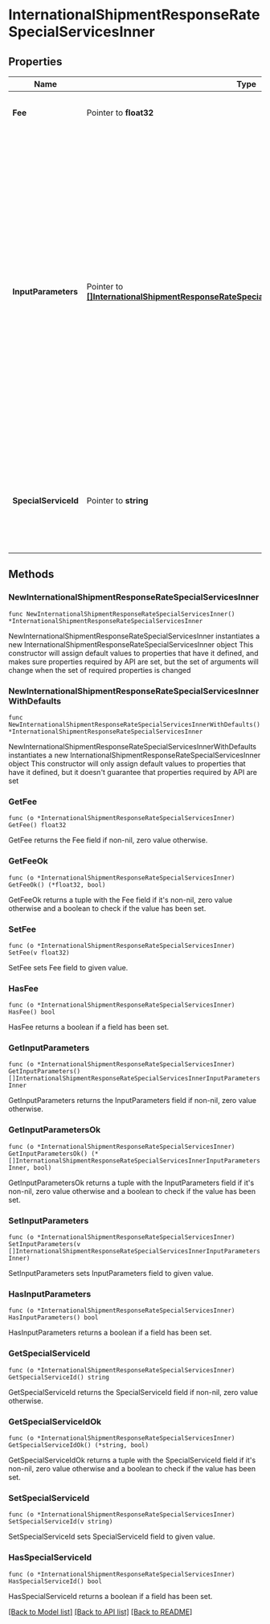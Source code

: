 # InternationalShipmentResponseRateSpecialServicesInner

## Properties

Name | Type | Description | Notes
------------ | ------------- | ------------- | -------------
**Fee** | Pointer to **float32** | The amount of the special service. | [optional] 
**InputParameters** | Pointer to [**[]InternationalShipmentResponseRateSpecialServicesInnerInputParametersInner**](InternationalShipmentResponseRateSpecialServicesInnerInputParametersInner.md) | &gt;-The parameters to set for the special service, such as an insurance value or a receipt-number format. This is required if the special service requires input parameters. If a special service does not require input parameters, you can either leave out the array or pass an empty array. | [optional] 
**SpecialServiceId** | Pointer to **string** | This is the unique identifier given to various special service, which is used while Rating. | [optional] 

## Methods

### NewInternationalShipmentResponseRateSpecialServicesInner

`func NewInternationalShipmentResponseRateSpecialServicesInner() *InternationalShipmentResponseRateSpecialServicesInner`

NewInternationalShipmentResponseRateSpecialServicesInner instantiates a new InternationalShipmentResponseRateSpecialServicesInner object
This constructor will assign default values to properties that have it defined,
and makes sure properties required by API are set, but the set of arguments
will change when the set of required properties is changed

### NewInternationalShipmentResponseRateSpecialServicesInnerWithDefaults

`func NewInternationalShipmentResponseRateSpecialServicesInnerWithDefaults() *InternationalShipmentResponseRateSpecialServicesInner`

NewInternationalShipmentResponseRateSpecialServicesInnerWithDefaults instantiates a new InternationalShipmentResponseRateSpecialServicesInner object
This constructor will only assign default values to properties that have it defined,
but it doesn't guarantee that properties required by API are set

### GetFee

`func (o *InternationalShipmentResponseRateSpecialServicesInner) GetFee() float32`

GetFee returns the Fee field if non-nil, zero value otherwise.

### GetFeeOk

`func (o *InternationalShipmentResponseRateSpecialServicesInner) GetFeeOk() (*float32, bool)`

GetFeeOk returns a tuple with the Fee field if it's non-nil, zero value otherwise
and a boolean to check if the value has been set.

### SetFee

`func (o *InternationalShipmentResponseRateSpecialServicesInner) SetFee(v float32)`

SetFee sets Fee field to given value.

### HasFee

`func (o *InternationalShipmentResponseRateSpecialServicesInner) HasFee() bool`

HasFee returns a boolean if a field has been set.

### GetInputParameters

`func (o *InternationalShipmentResponseRateSpecialServicesInner) GetInputParameters() []InternationalShipmentResponseRateSpecialServicesInnerInputParametersInner`

GetInputParameters returns the InputParameters field if non-nil, zero value otherwise.

### GetInputParametersOk

`func (o *InternationalShipmentResponseRateSpecialServicesInner) GetInputParametersOk() (*[]InternationalShipmentResponseRateSpecialServicesInnerInputParametersInner, bool)`

GetInputParametersOk returns a tuple with the InputParameters field if it's non-nil, zero value otherwise
and a boolean to check if the value has been set.

### SetInputParameters

`func (o *InternationalShipmentResponseRateSpecialServicesInner) SetInputParameters(v []InternationalShipmentResponseRateSpecialServicesInnerInputParametersInner)`

SetInputParameters sets InputParameters field to given value.

### HasInputParameters

`func (o *InternationalShipmentResponseRateSpecialServicesInner) HasInputParameters() bool`

HasInputParameters returns a boolean if a field has been set.

### GetSpecialServiceId

`func (o *InternationalShipmentResponseRateSpecialServicesInner) GetSpecialServiceId() string`

GetSpecialServiceId returns the SpecialServiceId field if non-nil, zero value otherwise.

### GetSpecialServiceIdOk

`func (o *InternationalShipmentResponseRateSpecialServicesInner) GetSpecialServiceIdOk() (*string, bool)`

GetSpecialServiceIdOk returns a tuple with the SpecialServiceId field if it's non-nil, zero value otherwise
and a boolean to check if the value has been set.

### SetSpecialServiceId

`func (o *InternationalShipmentResponseRateSpecialServicesInner) SetSpecialServiceId(v string)`

SetSpecialServiceId sets SpecialServiceId field to given value.

### HasSpecialServiceId

`func (o *InternationalShipmentResponseRateSpecialServicesInner) HasSpecialServiceId() bool`

HasSpecialServiceId returns a boolean if a field has been set.


[[Back to Model list]](../README.md#documentation-for-models) [[Back to API list]](../README.md#documentation-for-api-endpoints) [[Back to README]](../README.md)


